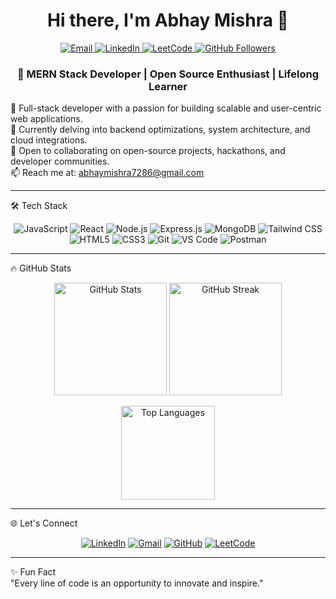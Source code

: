 <h1 align="center">Hi there, I'm Abhay Mishra 👋</h1>
<p align="center">
  <a href="mailto:abhaymishra7286@gmail.com">
    <img src="https://img.shields.io/badge/Email-D14836?style=for-the-badge&logo=gmail&logoColor=white" alt="Email">
  </a>
  <a href="https://linkedin.com/in/abhay~mishra">
    <img src="https://img.shields.io/badge/LinkedIn-0077B5?style=for-the-badge&logo=linkedin&logoColor=white" alt="LinkedIn">
  </a>
    <a href="https://leetcode.com/u/Abhay_7286/">
    <img src="https://img.shields.io/badge/LeetCode-FFA116?style=for-the-badge&logo=leetcode&logoColor=black" alt="LeetCode">
  </a>
  <a href="https://github.com/Abhay7286">
    <img src="https://img.shields.io/github/followers/Abhay7286?style=social" alt="GitHub Followers">
  </a>
</p>

<h3 align="center">🚀 MERN Stack Developer | Open Source Enthusiast | Lifelong Learner</h3>

💼 Full-stack developer with a passion for building scalable and user-centric web applications.  
🌱 Currently delving into backend optimizations, system architecture, and cloud integrations.  
👯 Open to collaborating on open-source projects, hackathons, and developer communities.  
📫 Reach me at: abhaymishra7286@gmail.com  

---

🛠️ Tech Stack  
<p align="center">
  <img src="https://img.shields.io/badge/JavaScript-323330?style=for-the-badge&logo=javascript&logoColor=F7DF1E" alt="JavaScript" />
  <img src="https://img.shields.io/badge/React-20232A?style=for-the-badge&logo=react&logoColor=61DAFB" alt="React" />
  <img src="https://img.shields.io/badge/Node.js-339933?style=for-the-badge&logo=node.js&logoColor=white" alt="Node.js" />
  <img src="https://img.shields.io/badge/Express.js-000000?style=for-the-badge&logo=express&logoColor=white" alt="Express.js" />
  <img src="https://img.shields.io/badge/MongoDB-4EA94B?style=for-the-badge&logo=mongodb&logoColor=white" alt="MongoDB" />
  <img src="https://img.shields.io/badge/Tailwind_CSS-38B2AC?style=for-the-badge&logo=tailwind-css&logoColor=white" alt="Tailwind CSS" />
  <img src="https://img.shields.io/badge/HTML5-E34F26?style=for-the-badge&logo=html5&logoColor=white" alt="HTML5" />
  <img src="https://img.shields.io/badge/CSS3-1572B6?style=for-the-badge&logo=css3&logoColor=white" alt="CSS3" />
  <img src="https://img.shields.io/badge/Git-F05032?style=for-the-badge&logo=git&logoColor=white" alt="Git" />
  <img src="https://img.shields.io/badge/VS%20Code-007ACC?style=for-the-badge&logo=visual-studio-code&logoColor=white" alt="VS Code" />
  <img src="https://img.shields.io/badge/Postman-FF6C37?style=for-the-badge&logo=postman&logoColor=white" alt="Postman" />
</p>

---

🔥 GitHub Stats  
<p align="center">
  <img src="https://github-readme-stats.vercel.app/api?username=Abhay7286&show_icons=true&theme=react&hide_border=true&count_private=true&include_all_commits=true" alt="GitHub Stats" height="180px"/>
  <img src="https://github-readme-streak-stats.herokuapp.com/?user=Abhay7286&theme=react&hide_border=true" alt="GitHub Streak" height="180px"/>
</p>
<p align="center">
  <img src="https://github-readme-stats.vercel.app/api/top-langs/?username=Abhay7286&layout=compact&theme=react&hide_border=true" alt="Top Languages" height="150px"/>
</p>

---

🌐 Let's Connect  
<p align="center">
  <a href="https://linkedin.com/in/abhay~mishra"><img src="https://img.icons8.com/fluent/48/000000/linkedin.png" alt="LinkedIn" /></a>
  <a href="mailto:abhaymishra7286@gmail.com"><img src="https://img.icons8.com/fluent/48/000000/gmail.png" alt="Gmail" /></a>
  <a href="https://github.com/Abhay7286"><img src="https://img.icons8.com/fluent/48/000000/github.png" alt="GitHub" /></a>
  <a href="https://leetcode.com/u/Abhay_7286/"><img src="https://img.icons8.com/external-tal-revivo-color-tal-revivo/48/000000/external-level-up-your-coding-skills-and-quickly-land-a-job-logo-color-tal-revivo.png" alt="LeetCode" /></a>
</p>

---

✨ Fun Fact  
"Every line of code is an opportunity to innovate and inspire."
